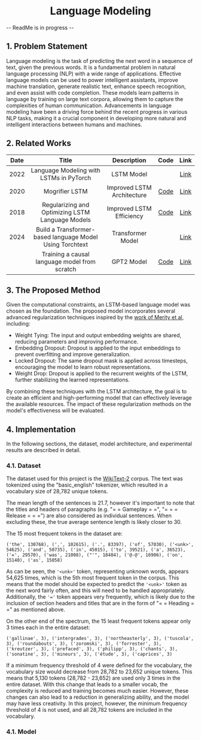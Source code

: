 

<h1 align="center">Language Modeling</h1>
</div>

-- ReadMe is in progress --
## 1. Problem Statement

Language modeling is the task of predicting the next word in a sequence of text, given the previous words. It is a fundamental problem in natural language processing (NLP) with a wide range of applications. 
  Effective language models can be used to power intelligent assistants, improve machine translation, generate realistic text, enhance speech recognition, and even assist with code completion. 
  These models learn patterns in language by training on large text corpora, allowing them to capture the complexities of human communication. 
  Advancements in language modeling have been a driving force behind the recent progress in various NLP tasks, making it a crucial component in developing more natural and intelligent interactions
  between humans and machines.



## 2. Related Works
| Date | Title | Description | Code | Link |
|:--------:|:--------:|:--------:|:--------:|:--------:|
| 2022 | Language Modeling with LSTMs in PyTorch | LSTM Model | | [Link](https://towardsdatascience.com/language-modeling-with-lstms-in-pytorch-381a26badcbf)
| 2020 | Mogrifier LSTM | Improved LSTM Architecture| [Code](https://github.com/google-deepmind/lamb)| [Link](https://paperswithcode.com/paper/mogrifier-lstm)
| 2018 | Regularizing and Optimizing LSTM Language Models | Improved LSTM Efficiency| [Code](https://github.com/salesforce/awd-lstm-lm)| [Link](https://paperswithcode.com/paper/regularizing-and-optimizing-lstm-language)
| 2024 | Build a Transformer-based language Model Using Torchtext | Transformer Model| | [Link](https://blog.paperspace.com/build-a-language-model-using-pytorch/)
|  | Training a causal language model from scratch | GPT2 Model| [Code](https://colab.research.google.com/github/huggingface/notebooks/blob/master/course/en/chapter7/section6_pt.ipynb) | [Link](https://huggingface.co/learn/nlp-course/chapter7/6?fw=pt#training-a-causal-language-model-from-scratch)

## 3. The Proposed Method
Given the computational constraints, an LSTM-based language model was chosen as the foundation. The proposed model incorporates several advanced regularization techniques inspired by the [work of Merity et al](https://paperswithcode.com/paper/regularizing-and-optimizing-lstm-language), including:

- Weight Tying: The input and output embedding weights are shared, reducing parameters and improving performance.
- Embedding Dropout: Dropout is applied to the input embeddings to prevent overfitting and improve generalization.
- Locked Dropout: The same dropout mask is applied across timesteps, encouraging the model to learn robust representations.
- Weight Drop: Dropout is applied to the recurrent weights of the LSTM, further stabilizing the learned representations.

By combining these techniques with the LSTM architecture, the goal is to create an efficient and high-performing model that can effectively leverage the available resources. The impact of these regularization methods on the model's effectiveness will be evaluated.

## 4. Implementation
In the following sections, the dataset, model architecture, and experimental results are described in detail.

### 4.1. Dataset

The dataset used for this project is the [WikiText-2](https://github.com/ft-Azad/Language-Modeling/blob/main/wikitext-2-v1.zip) corpus. The text was tokenized using the "basic_english" tokenizer, which resulted in a vocabulary size of 28,782 unique tokens.

The mean length of the sentences is 21.7, however it's important to note that the titles and headers of paragraphs (e.g. "= = Gameplay = =", "= = = Release = = =") are also considered as individual sentences. When excluding these, the true average sentence length is likely closer to 30.

The 15 most frequent tokens in the dataset are:
```
('the', 130768), (',', 102615), ('.', 83397), ('of', 57030), ('<unk>', 54625), ('and', 50735), ('in', 45015), ('to', 39521), ('a', 36523), ('=', 29570), ('was', 21008), ("'", 18484), ('@-@', 16906), ('on', 15140), ('as', 15058)
```
As can be seen, the `'<unk>'` token, representing unknown words, appears 54,625 times, which is the 5th most frequent token in the corpus. This means that the model should be expected to predict the `'<unk>'` token as the next word fairly often, and this will need to be handled appropriately. Additionally, the `'='` token appears very frequently, which is likely due to the inclusion of section headers and titles that are in the form of "= = Heading = =" as mentioned above.

On the other end of the spectrum, the 15 least frequent tokens appear only 3 times each in the entire dataset:
```
('gallinae', 3), ('intergrades', 3), ('northeasterly', 3), ('tuscola', 3), ('roundabouts', 3), ('zoromski', 3), ('forrester', 3), ('kreutzer', 3), ('prefaced', 3), ('philipp', 3), ('chants', 3), ('sonatine', 3), ('mineurs', 3), ('étude', 3), ('caprices', 3)
```
If a minimum frequency threshold of 4 were defined for the vocabulary, the vocabulary size would decrease from 28,782 to 23,652 unique tokens. This means that 5,130 tokens (28,782 - 23,652) are used only 3 times in the entire dataset. With this change that leads to a smaller vocab, the complexity is reduced and training becomes much easier. However, these changes can also lead to a reduction in generalizing ability, and the model may have less creativity. In this project, however, the minimum frequency threshold of 4 is not used, and all 28,782 tokens are included in the vocabulary.

### 4.1. Model

